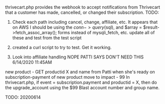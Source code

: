 thrivecart.php provides the webhook to accept notifications from
Thrivecart that a customer has made, cancelled, or changed their subscription.
TODO:
1)  Check each path including cancel, change, affiliate, etc.  It appears
that on AWS I should be using the $conn->query($sql), and
$array = $result->fetch_assoc_array(); forms instead of mysqli_fetch, etc.
update all of these and test from the test script

2) created a curl script to try to test.  Get it working.

3) Look into affiliate handling NOPE PATTI SAYS DON'T NEED THIS 6/14/2020 11:45AM

new product - GET productid X and name from Patti when she's ready
on subscription-payment of new product move to impact - 99
In thrivecart.php, if event = subscription.payment and productid = X, then
  do the upgrade_account using the $99 Blast account number and group name.

TODO:  20200614
